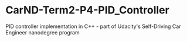# CarND-Term2-P4-PID_Controller
PID controller implementation in C++ - part of Udacity's Self-Driving Car Engineer nanodegree program
